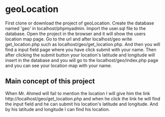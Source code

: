 # geoLocation
First clone or download the project of geoLocation.
Create the database named 'geo' in localhost/phpmyadmin.
Import the user.sql file to the database.
Open the project in the browser and it will show the users location map page.
Go to the url and after localhost/geo write get_location.php such as localhost/geo/get_location.php.
And then you will find a input field page where you have click submit with your name.
Then after clicking the submit button your location's latitude and longitude will insert in the database and you will go to the localhost/geo/index.php page and you can see your location map with your name.
## Main concept of this project
When Mr. Ahmed will fail to mention the location I will give him the link http://localhost/geo/get_location.php and when he click the link he will find the input field and he can submit his location's latitude and longitude.
And by his latitude and longitude I can find his location.
